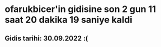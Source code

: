# ofarukbicer'in gidisine son 2 gun 11 saat 20 dakika 19 saniye kaldi

## Gidis tarihi: 30.09.2022 :(